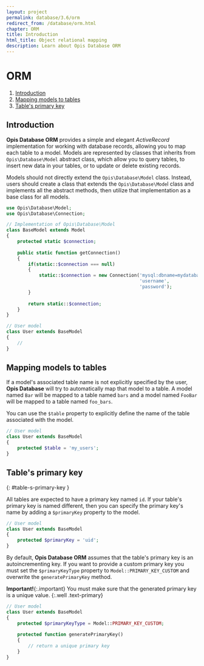 ```yaml
---
layout: project
permalink: database/3.6/orm
redirect_from: /database/orm.html
chapter: ORM
title: Introduction
html_title: Object relational mapping
description: Learn about Opis Database ORM
---
```

# ORM

1. [Introduction](#introduction)
2. [Mapping models to tables](#mapping-models-to-tables)
3. [Table's primary key](#table-s-primary-key)

## Introduction

**Opis Database ORM** provides a simple and elegant *ActiveRecord* implementation for 
working with database records, allowing you to map each table to a model. 
Models are represented by classes that inherits from `Opis\Database\Model` abstract class, 
which allow you to query tables, to insert new data in your tables, or to update or delete existing records.

Models should not directly extend the `Opis\Database\Model` class. 
Instead, users should create a class that extends the `Opis\Database\Mode`l class 
and implements all the abstract methods, then utilize that implementation as a base class for all models.

```php
use Opis\Database\Model;
use Opis\Database\Connection;

// Implementation of Opis\Database\Model
class BaseModel extends Model
{
    protected static $connection;
    
    public static function getConnection()
    {
        if(static::$connection === null)
        {
            static::$connection = new Connection('mysql:dbname=mydatabase',
                                                 'username',
                                                 'password');
        }
        
        return static::$connection;
    }
}

// User model
class User extends BaseModel
{
    // 
}
```

## Mapping models to tables

If a model's associated table name is not explicitly specified by the user, **Opis Database**
will try to automatically map that model to a table. A model named `Bar` will be mapped
to a table named `bars` and a model named `FooBar` will be mapped to a table named `foo_bars`.

You can use the `$table` property to explicitly define the name of the table associated with the model.

```php
// User model
class User extends BaseModel
{
    protected $table = 'my_users';
}
```

## Table's primary key 
{: #table-s-primary-key }

All tables are expected to have a primary key named `id`. If your table's primary key 
is named different, then you can specify the primary key's name by adding a `$primaryKey`
property to the model.

```php
// User model
class User extends BaseModel
{
    protected $primaryKey = 'uid';
}
```

By default, **Opis Database ORM** assumes that the table's primary key is an autoincrementing key. 
If you want to provide a custom primary key you must set the `$primaryKeyType` property to 
`Model::PRIMARY_KEY_CUSTOM` and overwrite the `generatePrimaryKey` method.

**Important!**{:.important}
You must make sure that the generated primary key is a unique value.
{:.well .text-primary}


```php
// User model
class User extends BaseModel
{
    protected $primaryKeyType = Model::PRIMARY_KEY_CUSTOM;
    
    protected function generatePrimaryKey()
    {
        // return a unique primary key
    }
}
```

